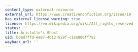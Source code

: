```yaml
---
content_type: external-resource
external_url: https://www.creativenonfiction.org/issue/19
has_external_license_warning: true
license: https://en.wikipedia.org/wiki/All_rights_reserved
status: ''
title: Aristotle's Ghost
uid: b0ad7ffd-ee87-4b12-929f-c18a880ff792
wayback_url: ''
---
```

